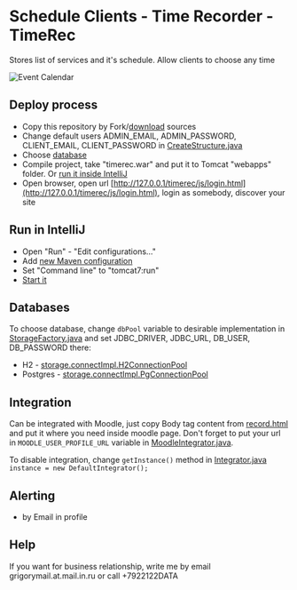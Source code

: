 # Schedule Clients - Time Recorder - TimeRec

Stores list of services and it's schedule. Allow clients to choose any time

![Event Calendar](https://user-images.githubusercontent.com/36440722/88071423-39df8a80-cb8d-11ea-8dbf-10e0c34479fd.png)

## Deploy process

- Copy this repository by Fork/[download](https://github.com/grigory-lobkov/timerec/archive/master.zip) sources
- Change default users ADMIN_EMAIL, ADMIN_PASSWORD, CLIENT_EMAIL, CLIENT_PASSWORD in [CreateStructure.java](https://github.com/grigory-lobkov/timerec/blob/master/src/main/java/storage/CreateStructure.java)
- Choose [database](#databases)
- Compile project, take "timerec.war" and put it to Tomcat "webapps" folder. Or [run it inside IntelliJ](#run-in-intellij)
- Open browser, open url [http://127.0.0.1/timerec/js/login.html](http://127.0.0.1/timerec/js/login.html), login as somebody, discover your site

## Run in IntelliJ

- Open "Run" - "Edit configurations..."
- Add [new Maven configuration](https://user-images.githubusercontent.com/36440722/88074383-ca6b9a00-cb90-11ea-975c-b74fc5e323db.png)
- Set "Command line" to "tomcat7:run"
- [Start it](https://user-images.githubusercontent.com/36440722/88074386-cb043080-cb90-11ea-805d-fdd533286b4a.png)

## Databases

To choose database, change `dbPool` variable to desirable implementation in [StorageFactory.java](https://github.com/grigory-lobkov/timerec/blob/master/src/main/java/storage/StorageFactory.java) and set JDBC_DRIVER, JDBC_URL, DB_USER, DB_PASSWORD there:

- H2 - [storage.connectImpl.H2ConnectionPool](https://github.com/grigory-lobkov/timerec/blob/master/src/main/java/storage/connectImpl/H2ConnectionPool.java)
- Postgres - [storage.connectImpl.PgConnectionPool](https://github.com/grigory-lobkov/timerec/blob/master/src/main/java/storage/connectImpl/PgConnectionPool.java)

## Integration

Can be integrated with Moodle, just copy Body tag content from [record.html](https://github.com/grigory-lobkov/timerec/blob/master/src/main/webapp/integration/moodle/record.html) and put it where you need inside moodle page. Don't forget to put your url in `MOODLE_USER_PROFILE_URL` variable in [MoodleIntegrator.java](https://github.com/grigory-lobkov/timerec/blob/master/src/main/java/integration/impl/MoodleIntegrator.java).

To disable integration, change `getInstance()` method in [Integrator.java](https://github.com/grigory-lobkov/timerec/blob/master/src/main/java/integration/Integrator.java) `instance = new DefaultIntegrator();`

## Alerting

- by Email in profile

## Help

If you want for business relationship, write me by email grigorymail.at.mail.in.ru or call +7922122DATA
